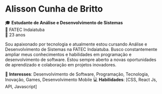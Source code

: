 # Alisson Cunha de Britto

🎓 **Estudante de Análise e Desenvolvimento de Sistemas**  
📍 FATEC Indaiatuba  
🎂 23 anos  

Sou apaixonado por tecnologia e atualmente estou cursando Análise e Desenvolvimento de Sistemas na FATEC Indaiatuba. Busco constantemente ampliar meus conhecimentos e habilidades em programação e desenvolvimento de software. Estou sempre aberto a novas oportunidades de aprendizado e colaboração em projetos inovadores.

🚀 **Interesses**: Desenvolvimento de Software, Programação, Tecnologia, Inovação, Games, Desenvolvimento Mobile
💻 **Habilidades**: [CSS, React Js, API, Javascript]
